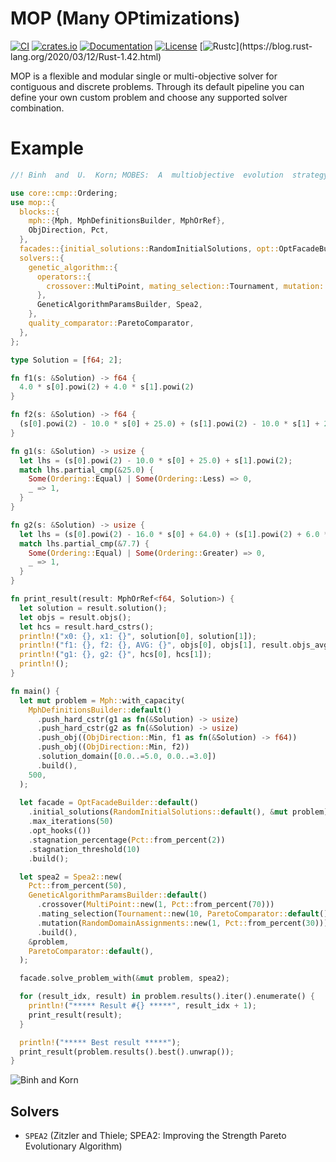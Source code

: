 # MOP (Many OPtimizations)

[![CI](https://github.com/c410-f3r/mop/workflows/CI/badge.svg)](https://github.com/c410-f3r/mop/actions?query=workflow%3ACI)
[![crates.io](https://img.shields.io/crates/v/mop.svg)](https://crates.io/crates/mop)
[![Documentation](https://docs.rs/mop/badge.svg)](https://docs.rs/mop)
[![License](https://img.shields.io/badge/license-APACHE2-blue.svg)](./LICENSE)
[![Rustc](https://img.shields.io/badge/rustc-1.42-lightgray")](https://blog.rust-lang.org/2020/03/12/Rust-1.42.html)

MOP is a flexible and modular single or multi-objective solver for contiguous and discrete problems. Through its default pipeline you can define your own custom problem and choose any supported solver combination.

# Example

```rust
//! Binh  and  U.  Korn; MOBES:  A  multiobjective  evolution  strategy for constrained optimization problems

use core::cmp::Ordering;
use mop::{
  blocks::{
    mph::{Mph, MphDefinitionsBuilder, MphOrRef},
    ObjDirection, Pct,
  },
  facades::{initial_solutions::RandomInitialSolutions, opt::OptFacadeBuilder},
  solvers::{
    genetic_algorithm::{
      operators::{
        crossover::MultiPoint, mating_selection::Tournament, mutation::RandomDomainAssignments,
      },
      GeneticAlgorithmParamsBuilder, Spea2,
    },
    quality_comparator::ParetoComparator,
  },
};

type Solution = [f64; 2];

fn f1(s: &Solution) -> f64 {
  4.0 * s[0].powi(2) + 4.0 * s[1].powi(2)
}

fn f2(s: &Solution) -> f64 {
  (s[0].powi(2) - 10.0 * s[0] + 25.0) + (s[1].powi(2) - 10.0 * s[1] + 25.0)
}

fn g1(s: &Solution) -> usize {
  let lhs = (s[0].powi(2) - 10.0 * s[0] + 25.0) + s[1].powi(2);
  match lhs.partial_cmp(&25.0) {
    Some(Ordering::Equal) | Some(Ordering::Less) => 0,
    _ => 1,
  }
}

fn g2(s: &Solution) -> usize {
  let lhs = (s[0].powi(2) - 16.0 * s[0] + 64.0) + (s[1].powi(2) + 6.0 * s[1] + 9.0);
  match lhs.partial_cmp(&7.7) {
    Some(Ordering::Equal) | Some(Ordering::Greater) => 0,
    _ => 1,
  }
}

fn print_result(result: MphOrRef<f64, Solution>) {
  let solution = result.solution();
  let objs = result.objs();
  let hcs = result.hard_cstrs();
  println!("x0: {}, x1: {}", solution[0], solution[1]);
  println!("f1: {}, f2: {}, AVG: {}", objs[0], objs[1], result.objs_avg());
  println!("g1: {}, g2: {}", hcs[0], hcs[1]);
  println!();
}

fn main() {
  let mut problem = Mph::with_capacity(
    MphDefinitionsBuilder::default()
      .push_hard_cstr(g1 as fn(&Solution) -> usize)
      .push_hard_cstr(g2 as fn(&Solution) -> usize)
      .push_obj((ObjDirection::Min, f1 as fn(&Solution) -> f64))
      .push_obj((ObjDirection::Min, f2))
      .solution_domain([0.0..=5.0, 0.0..=3.0])
      .build(),
    500,
  );
  
  let facade = OptFacadeBuilder::default()
    .initial_solutions(RandomInitialSolutions::default(), &mut problem)
    .max_iterations(50)
    .opt_hooks(())
    .stagnation_percentage(Pct::from_percent(2))
    .stagnation_threshold(10)
    .build();

  let spea2 = Spea2::new(
    Pct::from_percent(50),
    GeneticAlgorithmParamsBuilder::default()
      .crossover(MultiPoint::new(1, Pct::from_percent(70)))
      .mating_selection(Tournament::new(10, ParetoComparator::default()))
      .mutation(RandomDomainAssignments::new(1, Pct::from_percent(30)))
      .build(),
    &problem,
    ParetoComparator::default(),
  );

  facade.solve_problem_with(&mut problem, spea2);

  for (result_idx, result) in problem.results().iter().enumerate() {
    println!("***** Result #{} *****", result_idx + 1);
    print_result(result);
  }

  println!("***** Best result *****");
  print_result(problem.results().best().unwrap());
}
```

![Binh and Korn](https://imgur.com/VwmLLzP.jpg)

## Solvers

* `SPEA2` (Zitzler and Thiele; SPEA2: Improving the Strength Pareto Evolutionary Algorithm)
